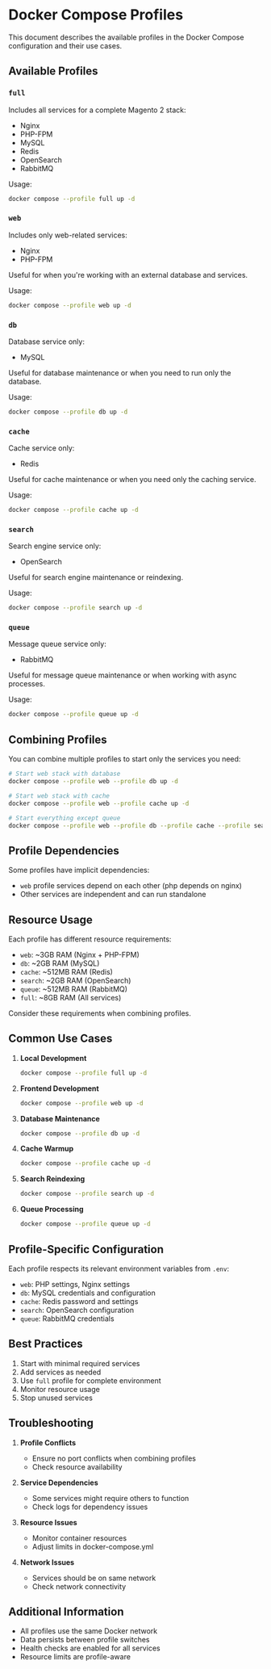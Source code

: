 # Docker Compose Profiles

This document describes the available profiles in the Docker Compose configuration and their use cases.

## Available Profiles

### `full`

Includes all services for a complete Magento 2 stack:

- Nginx
- PHP-FPM
- MySQL
- Redis
- OpenSearch
- RabbitMQ

Usage:

```bash
docker compose --profile full up -d
```

### `web`

Includes only web-related services:

- Nginx
- PHP-FPM

Useful for when you're working with an external database and services.

Usage:

```bash
docker compose --profile web up -d
```

### `db`

Database service only:

- MySQL

Useful for database maintenance or when you need to run only the database.

Usage:

```bash
docker compose --profile db up -d
```

### `cache`

Cache service only:

- Redis

Useful for cache maintenance or when you need only the caching service.

Usage:

```bash
docker compose --profile cache up -d
```

### `search`

Search engine service only:

- OpenSearch

Useful for search engine maintenance or reindexing.

Usage:

```bash
docker compose --profile search up -d
```

### `queue`

Message queue service only:

- RabbitMQ

Useful for message queue maintenance or when working with async processes.

Usage:

```bash
docker compose --profile queue up -d
```

## Combining Profiles

You can combine multiple profiles to start only the services you need:

```bash
# Start web stack with database
docker compose --profile web --profile db up -d

# Start web stack with cache
docker compose --profile web --profile cache up -d

# Start everything except queue
docker compose --profile web --profile db --profile cache --profile search up -d
```

## Profile Dependencies

Some profiles have implicit dependencies:

- `web` profile services depend on each other (php depends on nginx)
- Other services are independent and can run standalone

## Resource Usage

Each profile has different resource requirements:

- `web`: ~3GB RAM (Nginx + PHP-FPM)
- `db`: ~2GB RAM (MySQL)
- `cache`: ~512MB RAM (Redis)
- `search`: ~2GB RAM (OpenSearch)
- `queue`: ~512MB RAM (RabbitMQ)
- `full`: ~8GB RAM (All services)

Consider these requirements when combining profiles.

## Common Use Cases

1. **Local Development**

   ```bash
   docker compose --profile full up -d
   ```

2. **Frontend Development**

   ```bash
   docker compose --profile web up -d
   ```

3. **Database Maintenance**

   ```bash
   docker compose --profile db up -d
   ```

4. **Cache Warmup**

   ```bash
   docker compose --profile cache up -d
   ```

5. **Search Reindexing**

   ```bash
   docker compose --profile search up -d
   ```

6. **Queue Processing**
   ```bash
   docker compose --profile queue up -d
   ```

## Profile-Specific Configuration

Each profile respects its relevant environment variables from `.env`:

- `web`: PHP settings, Nginx settings
- `db`: MySQL credentials and configuration
- `cache`: Redis password and settings
- `search`: OpenSearch configuration
- `queue`: RabbitMQ credentials

## Best Practices

1. Start with minimal required services
2. Add services as needed
3. Use `full` profile for complete environment
4. Monitor resource usage
5. Stop unused services

## Troubleshooting

1. **Profile Conflicts**

   - Ensure no port conflicts when combining profiles
   - Check resource availability

2. **Service Dependencies**

   - Some services might require others to function
   - Check logs for dependency issues

3. **Resource Issues**

   - Monitor container resources
   - Adjust limits in docker-compose.yml

4. **Network Issues**
   - Services should be on same network
   - Check network connectivity

## Additional Information

- All profiles use the same Docker network
- Data persists between profile switches
- Health checks are enabled for all services
- Resource limits are profile-aware
